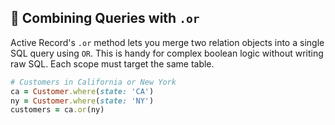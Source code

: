 ## 🎯 Combining Queries with `.or`

Active Record's `.or` method lets you merge two relation objects into a single SQL query using `OR`. This is handy for complex boolean logic without writing raw SQL. Each scope must target the same table.

```ruby
# Customers in California or New York
ca = Customer.where(state: 'CA')
ny = Customer.where(state: 'NY')
customers = ca.or(ny)
```